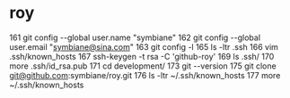 # roy
  161  git config --global user.name "symbiane"
  162  git config --global user.email "symbiane@sina.com"
  163  git config -l
  165  ls -ltr .ssh
  166  vim .ssh/known_hosts 
  167  ssh-keygen -t rsa -C 'github-roy'
  169  ls .ssh/
  170  more .ssh/id_rsa.pub 
  171  cd development/
  173  git --version
  175  git clone git@github.com:symbiane/roy.git
  176  ls -ltr ~/.ssh/known_hosts 
  177  more ~/.ssh/known_hosts
